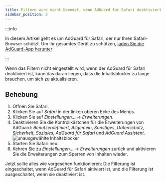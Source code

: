 ```yaml
---
title: Filtern wird nicht beendet, wenn AdGuard für Safari deaktiviert ist
sidebar_position: 3
---
```


:::info

In diesem Artikel geht es um AdGuard für Safari, der nur Ihren Safari-Browser schützt. Um Ihr gesamtes Gerät zu schützen, [laden Sie die AdGuard-App herunter](https://agrd.io/download-kb-adblock)

:::

Wenn das Filtern nicht eingestellt wird, wenn der AdGuard für Safari deaktiviert ist, kann das daran liegen, dass die Inhaltsblocker zu lange brauchen, um sich zu aktualisieren.

## Behebung

1. Öffnen Sie Safari.
2. Klicken Sie auf _Safari_ in der linken oberen Ecke des Menüs.
3. Klicken Sie auf _Einstellungen…_ → _Erweiterungen_.
4. Deaktivieren Sie die Kontrollkästchen für die Erweiterungen von AdGuard: _Benutzerdefiniert_, _Allgemein_, _Sonstiges_, _Datenschutz_, _Sicherheit_, _Soziales_, _AdGuard für Safari_ und _AdGuard Assistent_.
    ![unausgewählte Inhaltsblocker](https://cdn.adtidy.org/content/Kb/ad_blocker/safari/adg-safari-unchecked-cbs.png)
5. Starten Sie Safari neu.
6. Kehren Sie zu _Einstellungen..._ → _Erweiterungen_ zurück und aktivieren Sie die Erweiterungen zum Sperren von Inhalten wieder.

Jetzt sollte alles wie vorgesehen funktionieren: Die Filterung ist eingeschaltet, wenn AdGuard für Safari aktiviert ist, und die Filterung ist ausgeschaltet, wenn sie deaktiviert ist.

